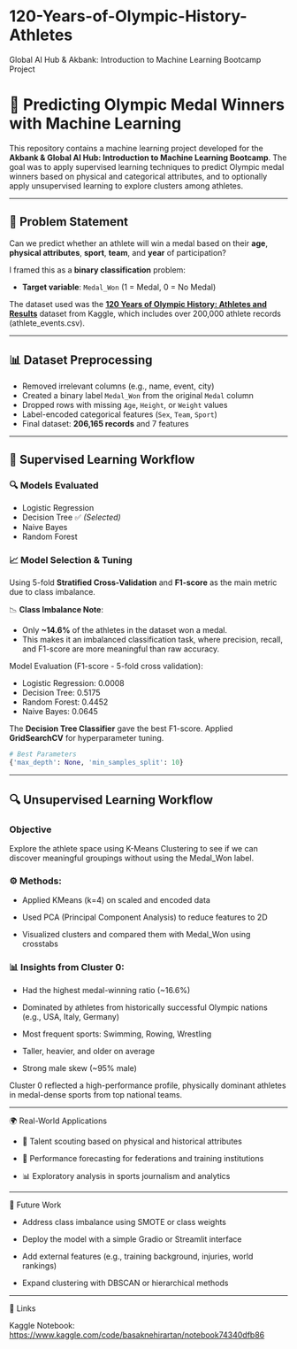 # 120-Years-of-Olympic-History-Athletes
Global AI Hub &amp; Akbank: Introduction to Machine Learning Bootcamp Project

# 🏅 Predicting Olympic Medal Winners with Machine Learning

This repository contains a machine learning project developed for the **Akbank & Global AI Hub: Introduction to Machine Learning Bootcamp**. The goal was to apply supervised learning techniques to predict Olympic medal winners based on physical and categorical attributes, and to optionally apply unsupervised learning to explore clusters among athletes.

---

## 📌 Problem Statement

Can we predict whether an athlete will win a medal based on their **age**, **physical attributes**, **sport**, **team**, and **year** of participation?

I framed this as a **binary classification** problem:
- **Target variable**: `Medal_Won` (1 = Medal, 0 = No Medal)

The dataset used was the [**120 Years of Olympic History: Athletes and Results**](https://www.kaggle.com/datasets/heesoo37/120-years-of-olympic-history-athletes-and-results) dataset from Kaggle, which includes over 200,000 athlete records (athlete_events.csv).

---

## 📊 Dataset Preprocessing

- Removed irrelevant columns (e.g., name, event, city)
- Created a binary label `Medal_Won` from the original `Medal` column
- Dropped rows with missing `Age`, `Height`, or `Weight` values
- Label-encoded categorical features (`Sex`, `Team`, `Sport`)
- Final dataset: **206,165 records** and 7 features

---

## 🤖 Supervised Learning Workflow

### 🔍 Models Evaluated
- Logistic Regression
- Decision Tree ✅ *(Selected)*
- Naive Bayes
- Random Forest 

### 📈 Model Selection & Tuning
Using 5-fold **Stratified Cross-Validation** and **F1-score** as the main metric due to class imbalance.

📉 **Class Imbalance Note**:
- Only **~14.6%** of the athletes in the dataset won a medal.
- This makes it an imbalanced classification task, where precision, recall, and F1-score are more meaningful than raw accuracy.
  
Model Evaluation (F1-score - 5-fold cross validation):

- Logistic Regression: 0.0008
- Decision Tree: 0.5175
- Random Forest: 0.4452
- Naive Bayes: 0.0645

The **Decision Tree Classifier** gave the best F1-score.
Applied **GridSearchCV** for hyperparameter tuning.

```python
# Best Parameters
{'max_depth': None, 'min_samples_split': 10}

```
---

## 🔍 Unsupervised Learning Workflow

### Objective
Explore the athlete space using K-Means Clustering to see if we can discover meaningful groupings without using the Medal_Won label.

### ⚙️ Methods:
- Applied KMeans (k=4) on scaled and encoded data

- Used PCA (Principal Component Analysis) to reduce features to 2D

- Visualized clusters and compared them with Medal_Won using crosstabs

### 📊 Insights from Cluster 0:
- Had the highest medal-winning ratio (~16.6%)

- Dominated by athletes from historically successful Olympic nations (e.g., USA, Italy, Germany)

- Most frequent sports: Swimming, Rowing, Wrestling

- Taller, heavier, and older on average

- Strong male skew (~95% male)

Cluster 0 reflected a high-performance profile, physically dominant athletes in medal-dense sports from top national teams.

---
🌍 Real-World Applications

- 🎯 Talent scouting based on physical and historical attributes

- 🏅 Performance forecasting for federations and training institutions

- 📊 Exploratory analysis in sports journalism and analytics

---
🚀 Future Work

- Address class imbalance using SMOTE or class weights

- Deploy the model with a simple Gradio or Streamlit interface

- Add external features (e.g., training background, injuries, world rankings)

- Expand clustering with DBSCAN or hierarchical methods

---

🔗 Links

Kaggle Notebook: https://www.kaggle.com/code/basaknehirartan/notebook74340dfb86


